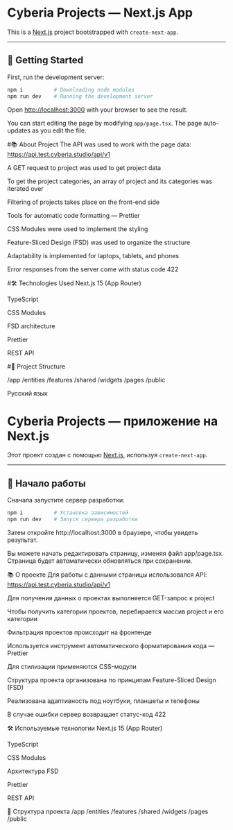 # Cyberia Projects — Next.js App

This is a [Next.js](https://nextjs.org/) project bootstrapped with `create-next-app`.

---

## 🚀 Getting Started

First, run the development server:

```bash
npm i          # Downloading node modules
npm run dev    # Running the development server
```

Open [http://localhost:3000](http://localhost:3000) with your browser to see the result.

You can start editing the page by modifying `app/page.tsx`. The page auto-updates as you edit the file.

#📚 About Project
The API was used to work with the page data: https://api.test.cyberia.studio/api/v1

A GET request to project was used to get project data

To get the project categories, an array of project and its categories was iterated over

Filtering of projects takes place on the front-end side

Tools for automatic code formatting — Prettier

CSS Modules were used to implement the styling

Feature-Sliced Design (FSD) was used to organize the structure

Adaptability is implemented for laptops, tablets, and phones

Error responses from the server come with status code 422

#🛠️ Technologies Used
Next.js 15 (App Router)

TypeScript

CSS Modules

FSD architecture

Prettier

REST API

#📁 Project Structure

/app
/entities
/features
/shared
/widgets
/pages
/public

Русский язык

# Cyberia Projects — приложение на Next.js

Этот проект создан с помощью [Next.js](https://nextjs.org/), используя `create-next-app`.

---

## 🚀 Начало работы

Сначала запустите сервер разработки:

```bash
npm i          # Установка зависимостей
npm run dev    # Запуск сервера разработки
```

Затем откройте http://localhost:3000 в браузере, чтобы увидеть результат.

Вы можете начать редактировать страницу, изменяя файл app/page.tsx. Страница будет автоматически обновляться при сохранении.

📚 О проекте
Для работы с данными страницы использовался API: https://api.test.cyberia.studio/api/v1

Для получения данных о проектах выполняется GET-запрос к project

Чтобы получить категории проектов, перебирается массив project и его категории

Фильтрация проектов происходит на фронтенде

Используется инструмент автоматического форматирования кода — Prettier

Для стилизации применяются CSS-модули

Структура проекта организована по принципам Feature-Sliced Design (FSD)

Реализована адаптивность под ноутбуки, планшеты и телефоны

В случае ошибки сервер возвращает статус-код 422

🛠️ Используемые технологии
Next.js 15 (App Router)

TypeScript

CSS Modules

Архитектура FSD

Prettier

REST API

📁 Структура проекта
/app
/entities
/features
/shared
/widgets
/pages
/public

